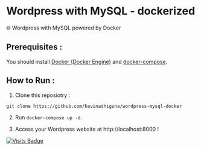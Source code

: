 # Wordpress with MySQL - dockerized

🌐 Wordpress with MySQL powered by Docker

## Prerequisites :

You should install [Docker (Docker Engine)](https://docs.docker.com/engine/install/) and [docker-compose](https://docs.docker.com/compose/install/).

## How to Run :

1) Clone this reposiotry :
```bash
git clone https://github.com/kevinadhiguna/wordpress-mysql-docker
```

2) Run `docker-compose up -d`.

3) Access your Wordpress website at http://localhost:8000 !

[![Visits Badge](https://badges.pufler.dev/visits/kevinadhiguna/wordpress-mysql-docker)](https://github.com/kevinadhiguna)
